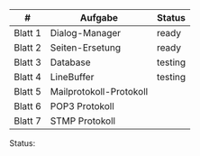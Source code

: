 | # | Aufgabe | Status |
|---|---|---|
| Blatt 1 | Dialog-Manager  | ready |
| Blatt 2 | Seiten-Ersetung  | ready |
| Blatt 3 | Database  | testing |
| Blatt 4 | LineBuffer  | testing |
| Blatt 5 | Mailprotokoll-Protokoll  |   |
| Blatt 6 | POP3 Protokoll |   |
| Blatt 7 | STMP Protokoll  |   |


Status:
